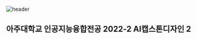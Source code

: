 ![header](https://capsule-render.vercel.app/api?type=waving&color=0:697BFF,100:BBB7EF&height=300&section=header&text=Vaporware%20To%20Software&fontSize=40&fontColor=ffffff)
## 아주대학교 인공지능융합전공 2022-2 AI캡스톤디자인 2


<!--

**Here are some ideas to get you started:**

🙋‍♀️ A short introduction - what is your organization all about?
🌈 Contribution guidelines - how can the community get involved?
👩‍💻 Useful resources - where can the community find your docs? Is there anything else the community should know?
🍿 Fun facts - what does your team eat for breakfast?
🧙 Remember, you can do mighty things with the power of [Markdown](https://docs.github.com/github/writing-on-github/getting-started-with-writing-and-formatting-on-github/basic-writing-and-formatting-syntax)
-->
